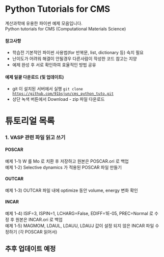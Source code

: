 # Python Tutorials for CMS
계산과학에 유용한 파이썬 예제 모음입니다.    
Python tutorials for CMS (Computational Materials Science)
#### 참고사항
- 학습전 기본적인 파이썬 사용법(for 반복문, list, dictionary 등) 숙지 필요
- 난이도가 어려워 해결이 안될경우 다른사람이 작성한 코드 참고는 지양
- 예제 완성 후 서로 확인하여 효율적인 방법 공유
#### 예제 일괄 다운로드 (및 업데이트)
- git 이 설치된 서버에서 실행 <code>git clone https://github.com/91bsjun/cms_python_tuto.git</code>
- 상단 녹색 버튼에서 Download - zip 파일 다운로드
# 튜토리얼 목록
### 1. VASP 관련 파일 읽고 쓰기
#### POSCAR
예제 1-1) W 를 Mo 로 치환 후 저장하고 원본은 POSCAR.ori 로 백업     
예제 1-2) Selective dynamics 가 적용된 POSCAR 파일 만들기
#### OUTCAR
예제 1-3) OUTCAR 파일 내에 optimize 동안 volume, energy 변화 확인    
#### INCAR
예제 1-4) ISIF=3, ISPIN=1, LCHARG=False, EDIFF=1E-05, PREC=Normal 로 수정 후  원본은 INCAR.ori 로 백업    
예제 1-5) MAGMOM, LDAUL, LDAUU, LDAUJ 값이 설정 되지 않은 INCAR 파일 수정하기 (각 POSCAR 읽어서)    



## 추후 업데이트 예정
